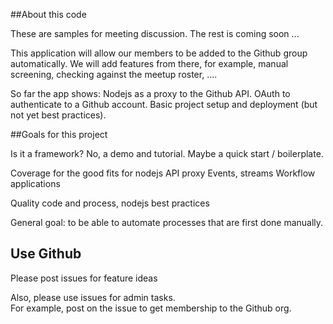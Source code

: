 ##About this code

These are samples for meeting discussion. The rest is coming soon ...

This application will allow our members to be added to the Github group automatically. We will add features from there, for example, manual screening, checking against the meetup roster, ....

So far the app shows:
Nodejs as a proxy to the Github API.
OAuth to authenticate to a Github account.
Basic project setup and deployment (but not yet best practices).


##Goals for this project

Is it a framework? 
No, a demo and tutorial.
Maybe a quick start / boilerplate.
        
Coverage for the good fits for nodejs
API proxy
Events, streams
Workflow applications

Quality code and process, nodejs best practices

General goal: to be able to automate processes that are first done manually.


## Use Github

Please post issues for feature ideas

Also, please use issues for admin tasks.  
For example, post on the issue to get membership to the Github org.
